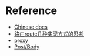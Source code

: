 # Reference

 - [Chinese docs](http://www.expressjs.com.cn/4x/api.html)
 - [路由route几种实现方式的思考](http://www.2cto.com/kf/201309/241600.html)
 - [proxy](http://stackoverflow.com/questions/20431697/node-http-proxy-and-express)
 - [Post/Body](http://www.expressjs.com.cn/4x/api.html#req.body)